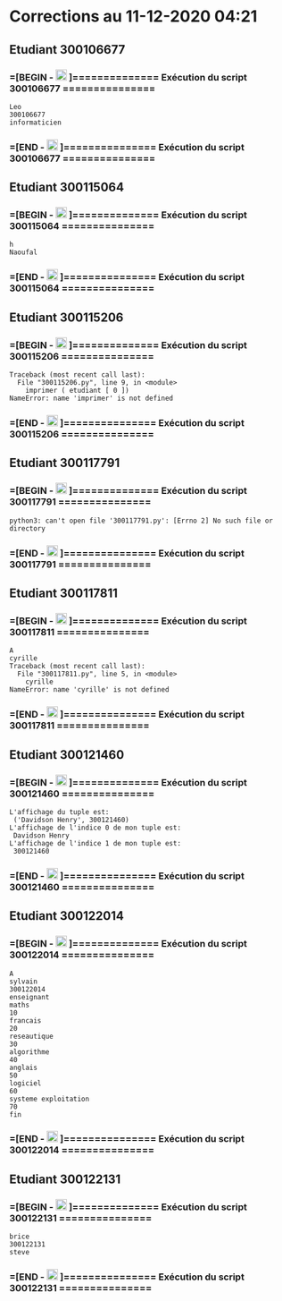 # Corrections au 11-12-2020 04:21

## Etudiant 300106677 
###  =[BEGIN - <image src='https://avatars0.githubusercontent.com/u/71027895?s=460&v=4' width=20 height=20></image> ]============== Exécution du script 300106677 =============== 
```
Leo
300106677
informaticien
```
###  =[END - <image src='https://avatars0.githubusercontent.com/u/71027895?s=460&v=4' width=20 height=20></image> ]=============== Exécution du script 300106677 =============== 
## Etudiant 300115064 
###  =[BEGIN - <image src='https://avatars0.githubusercontent.com/u/72874987?s=460&v=4' width=20 height=20></image> ]============== Exécution du script 300115064 =============== 
```
h
Naoufal
```
###  =[END - <image src='https://avatars0.githubusercontent.com/u/72874987?s=460&v=4' width=20 height=20></image> ]=============== Exécution du script 300115064 =============== 
## Etudiant 300115206 
###  =[BEGIN - <image src='https://avatars0.githubusercontent.com/u/73952068?s=460&v=4' width=20 height=20></image> ]============== Exécution du script 300115206 =============== 
```
Traceback (most recent call last):
  File "300115206.py", line 9, in <module>
    imprimer ( etudiant [ 0 ])
NameError: name 'imprimer' is not defined
```
###  =[END - <image src='https://avatars0.githubusercontent.com/u/73952068?s=460&v=4' width=20 height=20></image> ]=============== Exécution du script 300115206 =============== 
## Etudiant 300117791 
###  =[BEGIN - <image src='https://avatars0.githubusercontent.com/u/73952191?s=460&v=4' width=20 height=20></image> ]============== Exécution du script 300117791 =============== 
```
python3: can't open file '300117791.py': [Errno 2] No such file or directory
```
###  =[END - <image src='https://avatars0.githubusercontent.com/u/73952191?s=460&v=4' width=20 height=20></image> ]=============== Exécution du script 300117791 =============== 
## Etudiant 300117811 
###  =[BEGIN - <image src='https://avatars0.githubusercontent.com/u/71027809?s=460&v=4' width=20 height=20></image> ]============== Exécution du script 300117811 =============== 
```
A
cyrille
Traceback (most recent call last):
  File "300117811.py", line 5, in <module>
    cyrille
NameError: name 'cyrille' is not defined
```
###  =[END - <image src='https://avatars0.githubusercontent.com/u/71027809?s=460&v=4' width=20 height=20></image> ]=============== Exécution du script 300117811 =============== 
## Etudiant 300121460 
###  =[BEGIN - <image src='https://avatars0.githubusercontent.com/u/71027883?s=460&v=4' width=20 height=20></image> ]============== Exécution du script 300121460 =============== 
```
L'affichage du tuple est:
 ('Davidson Henry', 300121460)
L'affichage de l'indice 0 de mon tuple est:
 Davidson Henry
L'affichage de l'indice 1 de mon tuple est:
 300121460
```
###  =[END - <image src='https://avatars0.githubusercontent.com/u/71027883?s=460&v=4' width=20 height=20></image> ]=============== Exécution du script 300121460 =============== 
## Etudiant 300122014 
###  =[BEGIN - <image src='https://avatars0.githubusercontent.com/u/71392439?s=460&v=4' width=20 height=20></image> ]============== Exécution du script 300122014 =============== 
```
A
sylvain
300122014
enseignant
maths
10
francais
20
reseautique
30
algorithme
40
anglais
50
logiciel
60
systeme exploitation
70
fin
```
###  =[END - <image src='https://avatars0.githubusercontent.com/u/71392439?s=460&v=4' width=20 height=20></image> ]=============== Exécution du script 300122014 =============== 
## Etudiant 300122131 
###  =[BEGIN - <image src='https://avatars0.githubusercontent.com/u/71394111?s=460&v=4' width=20 height=20></image> ]============== Exécution du script 300122131 =============== 
```
brice
300122131
steve
```
###  =[END - <image src='https://avatars0.githubusercontent.com/u/71394111?s=460&v=4' width=20 height=20></image> ]=============== Exécution du script 300122131 =============== 
